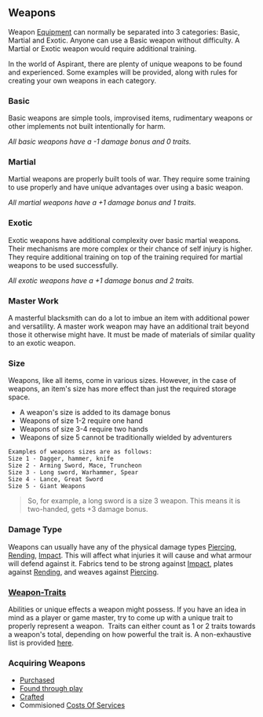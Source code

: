 ## Weapons
Weapon [Equipment](Equipment) can normally be separated into 3 categories: Basic, Martial and Exotic. Anyone can use a Basic weapon without difficulty. A Martial or Exotic weapon would require additional training.

In the world of Aspirant, there are plenty of unique weapons to be found and experienced. Some examples will be provided, along with rules for creating your own weapons in each category.

### Basic
Basic weapons are simple tools, improvised items, rudimentary weapons or other implements not built intentionally for harm.

*All basic weapons have a -1 damage bonus and 0 traits.*

### Martial
Martial weapons are properly built tools of war. They require some training to use properly and have unique advantages over using a basic weapon.

*All martial weapons have a +1 damage bonus and 1 traits.*

### Exotic
Exotic weapons have additional complexity over basic martial weapons. Their mechanisms are more complex or their chance of self injury is higher. They require additional training on top of the training required for martial weapons to be used successfully.

*All exotic weapons have a +1 damage bonus and 2 traits.*

### Master Work
A masterful blacksmith can do a lot to imbue an item with additional power and versatility. A master work weapon may have an additional trait beyond those it otherwise might have. It must be made of materials of similar quality to an exotic weapon.

### Size
Weapons, like all items, come in various sizes. However, in the case of weapons, an item's size has more effect than just the required storage space. 
- A weapon's size is added to its damage bonus
- Weapons of size 1-2 require one hand
- Weapons of size 3-4 require two hands
- Weapons of size 5 cannot be traditionally wielded by adventurers

```
Examples of weapons sizes are as follows:
Size 1 - Dagger, hammer, knife
Size 2 - Arming Sword, Mace, Truncheon
Size 3 - Long sword, Warhammer, Spear
Size 4 - Lance, Great Sword
Size 5 - Giant Weapons
```

> So, for example, a long sword is a size 3 weapon. This means it is two-handed, gets +3 damage bonus.

### Damage Type
Weapons can usually have any of the physical damage types [Piercing](Combat#Piercing), [Rending](Combat#Rending), [Impact](Combat#Impact). This will affect what injuries it will cause and what armour will defend against it. Fabrics tend to be strong against [Impact](Combat#Impact), plates against [Rending](Combat#Rending), and weaves against [Piercing](Combat#Piercing). 

### [Weapon-Traits](Weapon-Traits)
Abilities or unique effects a weapon might possess. If you have an idea in mind as a player or game master, try to come up with a unique trait to properly represent a weapon.  Traits can either count as 1 or 2 traits towards a weapon's total, depending on how powerful the trait is. A non-exhaustive list is provided [here](Weapon-Traits). 

### Acquiring Weapons
* [Purchased](Example-Weapons)
* [Found through play](Equipment#Looting)
* [Crafted](Designing-Weapons)
* Commisioned [Costs Of Services](Services#Costs%20Of%20Services)

